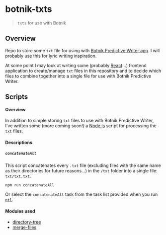 # botnik-txts
> `txts` for use with Botnik

## Overview

Repo to store some `txt` file for using with [Botnik Predictive Writer app](http://botnik.org/apps/writer/). I will probably use this for lyric writing inspiration.

At some point I may look at writing some (probably [React](https://reactjs.org/)...) frontend application to create/manage `txt` files in this repository and to decide which files to combine together into a single file for use with Botnik Predictive Writer.

## Scripts
#### Overview
In addition to simple storing `txt` files to use with Botnik Predictive Writer, I've written ~~some~~ (more coming soon!) a [Node.js](https://nodejs.org/) script for processing the `txt` files.

#### Descriptions

##### `concatenateAll`
This script concatenates every `.txt` file (excluding files with the same name as their directories for future reasons...) in the `/txt` folder into a single file: `txt/txt.txt`.

```
npm run concatenateAll
```

Or select the `concatenateAll` task from the task list provided when you run [`ntl`](https://www.npmjs.com/package/ntl).

#### Modules used
* [directory-tree](https://www.npmjs.com/package/directory-tree)
* [merge-files](https://www.npmjs.com/package/merge-files)
